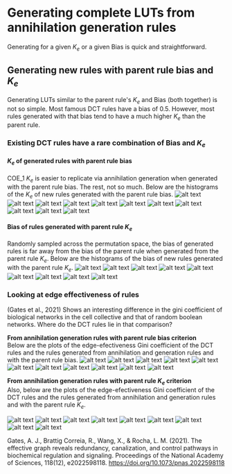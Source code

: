 # Generating complete LUTs from annihilation generation rules

Generating for a given $K_e$ or a given Bias is quick and straightforward.

## Generating new rules with parent rule bias and $K_e$

Generating LUTs similar to the parent rule's $K_e$ and Bias (both together) is not so simple.
Most famous DCT rules have a bias of 0.5.
However, most rules generated with that bias tend to have a much higher $K_e$ than the parent rule.

### Existing DCT rules have a rare combination of Bias and $K_e$

#### $K_e$ of generated rules with parent rule bias

COE_1 $K_e$ is easier to replicate via annihilation generation when generated with the parent rule bias. The rest, not so much. 
Below are the histograms of the $K_e$ of new rules generated with the parent rule bias.
![alt text](ke_ABK_annihilation_creation.png)
![alt text](ke_COE_1_annihilation_creation.png)
![alt text](ke_COE_2_annihilation_creation.png)
![alt text](ke_Das_annihilation_creation.png)
![alt text](ke_Davis_annihilation_creation.png)
![alt text](ke_DMC_annihilation_creation.png)
![alt text](ke_GEP_1_annihilation_creation.png)
![alt text](ke_GEP_2_annihilation_creation.png)
![alt text](ke_GKL_annihilation_creation.png)
![alt text](ke_GP_annihilation_creation.png)
![alt text](ke_MM401_annihilation_creation.png)


#### Bias of rules generated with parent rule $K_e$
Randomly sampled across the permutation space, the bias of generated rules is far away from the bias of the parent rule when generated from the parent rule $K_e$. 
Below are the histograms of the bias of new rules generated with the parent rule $K_e$.
![alt text](bias_COE_2_annihilation_creation.png)
![alt text](bias_Das_annihilation_creation.png)
![alt text](bias_Davis_annihilation_creation.png)
![alt text](bias_DMC_annihilation_creation.png)
![alt text](bias_GEP_1_annihilation_creation.png)
![alt text](bias_GEP_2_annihilation_creation.png)
![alt text](bias_GKL_annihilation_creation.png)
![alt text](bias_GP_annihilation_creation.png)
![alt text](bias_MM401_annihilation_creation.png)

### Looking at edge effectiveness of rules

(Gates et al., 2021) Shows an interesting difference in the gini coefficient of biological networks in the cell collective and that of random boolean networks.  Where do the DCT rules lie in that comparison?

**From annihilation generation rules with parent rule bias criterion**\
Below are the plots of the edge-efectiveness Gini coefficient of the DCT rules and the rules generated from annihilation and generation rules and with the parent rule bias.
![alt text](gini_ABK_of_edge_effectiveness_generated_from_annihilation_creation_and_parent_rule_bias.png)
![alt text](gini_COE_1_of_edge_effectiveness_generated_from_annihilation_creation_and_parent_rule_bias.png)
![alt text](gini_COE_2_of_edge_effectiveness_generated_from_annihilation_creation_and_parent_rule_bias.png)
![alt text](gini_Das_of_edge_effectiveness_generated_from_annihilation_creation_and_parent_rule_bias.png)
![alt text](gini_Davis_of_edge_effectiveness_generated_from_annihilation_creation_and_parent_rule_bias.png)
![alt text](gini_DMC_of_edge_effectiveness_generated_from_annihilation_creation_and_parent_rule_bias.png)
![alt text](gini_GEP_1_of_edge_effectiveness_generated_from_annihilation_creation_and_parent_rule_bias.png)
![alt text](gini_GEP_2_of_edge_effectiveness_generated_from_annihilation_creation_and_parent_rule_bias.png)
![alt text](gini_GKL_of_edge_effectiveness_generated_from_annihilation_creation_and_parent_rule_bias.png)
![alt text](gini_GP_of_edge_effectiveness_generated_from_annihilation_creation_and_parent_rule_bias.png)
![alt text](gini_MM401_of_edge_effectiveness_generated_from_annihilation_creation_and_parent_rule_bias.png)

**From annihilation generation rules with parent rule $K_e$ criterion**\
Also, below are the plots of the edge-efectiveness Gini coefficient of the DCT rules and the rules generated from annihilation and generation rules and with the parent rule $K_e$.

![alt text](gini_COE_2_of_edge_effectiveness_generated_from_annihilation_creation_and_parent_rule_Ke.png)
![alt text](gini_Das_of_edge_effectiveness_generated_from_annihilation_creation_and_parent_rule_Ke.png)
![alt text](gini_Davis_of_edge_effectiveness_generated_from_annihilation_creation_and_parent_rule_Ke.png)
![alt text](gini_DMC_of_edge_effectiveness_generated_from_annihilation_creation_and_parent_rule_Ke.png)
![alt text](gini_GEP_1_of_edge_effectiveness_generated_from_annihilation_creation_and_parent_rule_Ke.png)
![alt text](gini_GEP_2_of_edge_effectiveness_generated_from_annihilation_creation_and_parent_rule_Ke.png)
![alt text](gini_GKL_of_edge_effectiveness_generated_from_annihilation_creation_and_parent_rule_Ke.png)
![alt text](gini_GP_of_edge_effectiveness_generated_from_annihilation_creation_and_parent_rule_Ke.png)
![alt text](gini_MM401_of_edge_effectiveness_generated_from_annihilation_creation_and_parent_rule_Ke.png)

Gates, A. J., Brattig Correia, R., Wang, X., & Rocha, L. M. (2021). The effective graph reveals redundancy, canalization, and control pathways in biochemical regulation and signaling. Proceedings of the National Academy of Sciences, 118(12), e2022598118. <https://doi.org/10.1073/pnas.2022598118>

